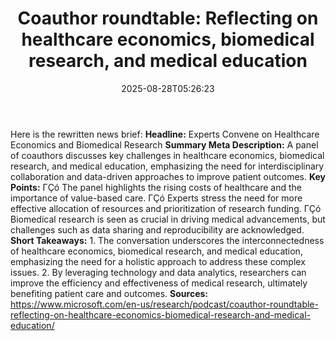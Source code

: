 ﻿---
title: "Coauthor roundtable: Reflecting on healthcare economics, biomedical research, and medical education"
date: "2025-08-28T05:26:23"
category: "Markets"
summary: ""
slug: "coauthor roundtable reflecting on healthcare economics biome"
source_urls:
  - "https://www.microsoft.com/en-us/research/podcast/coauthor-roundtable-reflecting-on-healthcare-economics-biomedical-research-and-medical-education/"
seo:
  title: "Coauthor roundtable: Reflecting on healthcare economics, biomedical research, and medical education | Hash n Hedge"
  description: ""
  keywords: ["news", "markets", "brief"]
---
Here is the rewritten news brief:  **Headline:** Experts Convene on Healthcare Economics and Biomedical Research  **Summary Meta Description:** A panel of coauthors discusses key challenges in healthcare economics, biomedical research, and medical education, emphasizing the need for interdisciplinary collaboration and data-driven approaches to improve patient outcomes.  **Key Points:**  ΓÇó The panel highlights the rising costs of healthcare and the importance of value-based care. ΓÇó Experts stress the need for more effective allocation of resources and prioritization of research funding. ΓÇó Biomedical research is seen as crucial in driving medical advancements, but challenges such as data sharing and reproducibility are acknowledged.  **Short Takeaways:**  1. The conversation underscores the interconnectedness of healthcare economics, biomedical research, and medical education, emphasizing the need for a holistic approach to address these complex issues. 2. By leveraging technology and data analytics, researchers can improve the efficiency and effectiveness of medical research, ultimately benefiting patient care and outcomes.  **Sources:**  https://www.microsoft.com/en-us/research/podcast/coauthor-roundtable-reflecting-on-healthcare-economics-biomedical-research-and-medical-education/ 
